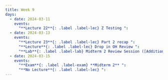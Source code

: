 ```yaml
---
title: Week 9
days:
  - date: 2024-03-11
    events:
      "**Lecture 22**{: .label .label-lec} Z Testing ":
  - date: 2024-03-13
    events:
      "**Lecture 23**{: .label .label-lec} Part 2 recap ":
      "**Lecture**{: .label .label-lec} Drop in OH Review ":
      "**Lab**{: .label .label-lab} Midterm 2 Review Session ([Additional Practice Questions](https://ph142-ucb.github.io/sp24/src/additional-mt2-practice.pdf))":
  - date: 2024-03-15
    events:
      "**Exam**{: .label .label-exam} **Midterm 2** ":
      "**No Lecture**{: .label .label-lec} ":
---
```

